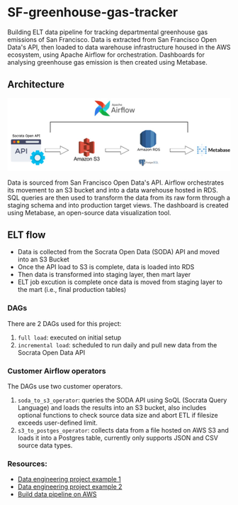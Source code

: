 # SF-greenhouse-gas-tracker
Building ELT data pipeline for tracking departmental greenhouse gas emissions of San Francisco. Data is extracted from San Francisco Open Data's 
API, then loaded to data warehouse infrastructure housed in the AWS ecosystem, using Apache Airflow for orchestration. Dashboards for analysing 
greenhouse gas emission is then created using Metabase.

## Architecture

![Data architecture](./img/elt-pipeline.jpg)

Data is sourced from San Francisco Open Data's API. Airflow orchestrates its movement to an S3 bucket and into a data warehouse hosted in RDS. 
SQL queries are then used to transform the data from its raw form through a staging schema and into production target views. The dashboard is created
using Metabase, an open-source data visualization tool.

## ELT flow
- Data is collected from the Socrata Open Data (SODA) API and moved into an S3 Bucket
- Once the API load to S3 is complete, data is loaded into RDS
- Then data is transformed into staging layer, then mart layer
- ELT job excution is complete once data is moved from staging layer to the mart (i.e., final production tables)

### DAGs
There are 2 DAGs used for this project:
1. `full load`: executed on initial setup 
2. `incremental load`: scheduled to run daily and pull new data from the Socrata Open Data API

### Customer Airflow operators
The DAGs use two customer operators. 
1. `soda_to_s3_operator`: queries the SODA API using SoQL (Socrata Query Language) and loads the results into an S3 bucket, 
also includes optional functions to check source data size and abort ETL if filesize exceeds user-defined limit.
2. `s3_to_postges_operator`: collects data from a file hosted on AWS S3 and loads it into a Postgres table, 
currently only supports JSON and CSV source data types.

### Resources:
- [Data engineering project example 1](https://github.com/josephmachado/beginner_de_project)
- [Data engineering project example 2](https://github.com/ilya-galperin/SF-EvictionTracker)
- [Build data pipeline on AWS](https://www.youtube.com/watch?v=1nhy4kMwo8E&ab_channel=edureka%21)
